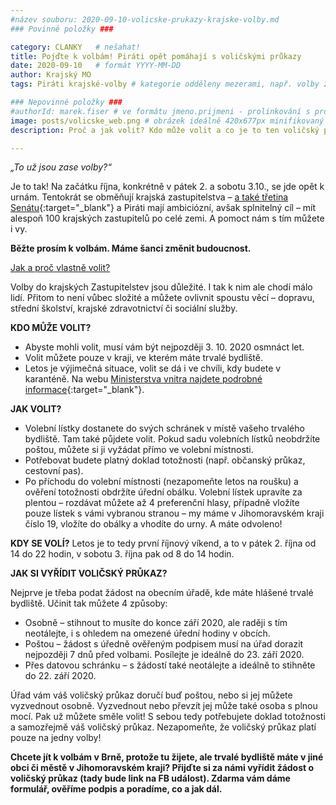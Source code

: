 ```yaml
---
#název souboru: 2020-09-10-volicske-prukazy-krajske-volby.md
### Povinné položky ###

category: CLANKY   # nešahat!
title: Pojďte k volbám! Piráti opět pomáhají s voličskými průkazy
date: 2020-09-10   # formát YYYY-MM-DD
author: Krajský MO
tags: Piráti krajské-volby # kategorie odděleny mezerami, např. volby zemědělství životní-prostředí piráti (viz https://jihomoravsky.pirati.cz/tags/)

### Nepovinné položky ###
#authorId: marek.fiser # ve formátu jmeno.prijmeni - prolinkování s profilem přes uid
image: posts/volicske_web.png # obrázek ideálně 420x677px minifikovaný přes https://tinypng.com/
description: Proč a jak volit? Kdo může volit a co je to ten voličský průkaz?

---
```


*„To už jsou zase volby?“*

Je to tak! Na začátku října, konkrétně v pátek 2. a sobotu 3.10., se jde opět k urnám. Tentokrát se obměňují krajská zastupitelstva – [a také třetina Senátu](https://www.kaderavek.cz/){:target="_blank"} a Piráti mají ambiciózní, avšak splnitelný cíl – mít alespoň 100 krajských zastupitelů po celé zemi. A pomoct nám s tím můžete i vy.

**Běžte prosím k volbám. Máme šanci změnit budoucnost.**

<ins>Jak a proč vlastně volit?</ins>

Volby do krajských Zastupitelstev jsou důležité. I tak k nim ale chodí málo lidí. Přitom to není vůbec složité a můžete ovlivnit spoustu věcí – dopravu, střední školství, krajské zdravotnictví či sociální služby. 

**KDO MŮŽE VOLIT?**

- Abyste mohli volit, musí vám být nejpozději 3. 10. 2020 osmnáct let.
- Volit můžete pouze v kraji, ve kterém máte trvalé bydliště.
- Letos je výjimečná situace, volit se dá i ve chvíli, kdy budete v karanténě. Na webu [Ministerstva vnitra najdete podrobné informace](https://www.mvcr.cz/clanek/hlasovani-z-auta-v-zarizeni-socialnich-sluzeb-a-do-prenosne-schranky-vnitro-naslo-shodu-pro-hlasovani-lidi-v-karantene.aspx){:target="_blank"}.

**JAK VOLIT?**

- Volební lístky dostanete do svých schránek v místě vašeho trvalého bydliště. Tam také půjdete volit. Pokud sadu volebních lístků neobdržíte poštou, můžete si ji vyžádat přímo ve volební místnosti.
- Potřebovat budete platný doklad totožnosti (např. občanský průkaz, cestovní pas).
- Po příchodu do volební místnosti (nezapomeňte letos na roušku) a ověření totožnosti obdržíte úřední obálku. Volební lístek upravíte za plentou – rozdávat můžete až 4 preferenční hlasy, případně vložíte pouze lístek s vámi vybranou stranou – my máme v Jihomoravském kraji číslo 19, vložíte do obálky a vhodíte do urny. A máte odvoleno!

**KDY SE VOLÍ?**
Letos je to tedy první říjnový víkend, a to v pátek 2. října od 14 do 22 hodin, v sobotu 3. října pak od 8 do 14 hodin.

**JAK SI VYŘÍDIT VOLIČSKÝ PRŮKAZ?**

Nejprve je třeba podat žádost na obecním úřadě, kde máte hlášené trvalé bydliště. Učinit tak můžete 4 způsoby:
- Osobně – stihnout to musíte do konce září 2020, ale raději s tím neotálejte, i s ohledem na omezené úřední hodiny v obcích.
- Poštou – žádost s úředně ověřeným podpisem musí na úřad dorazit nejpozději 7 dnů před volbami. Posílejte je ideálně do 23. září 2020.
- Přes datovou schránku – s žádostí také neotálejte a ideálně to stihněte do 22. září 2020.

Úřad vám váš voličský průkaz doručí buď poštou, nebo si jej můžete vyzvednout osobně. Vyzvednout nebo převzít jej může také osoba s plnou mocí. 
Pak už můžete směle volit! S sebou tedy potřebujete doklad totožnosti a samozřejmě váš voličský průkaz. Nezapomeňte, že voličský průkaz platí pouze na jedny volby! 

**Chcete jít k volbám v Brně, protože tu žijete, ale trvalé bydliště máte v jiné obci či městě v Jihomoravském kraji? Přijďte si za námi vyřídit žádost o voličský průkaz (tady bude link na FB událost). Zdarma vám dáme formulář, ověříme podpis a poradíme, co a jak dál.**

